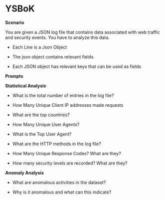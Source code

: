 # YSBoK

**Scenario**

You are given a JSON log file that contains data associated with web traffic and security events. You have to analyze this data. 

 - Each Line is a Json Object
  
 - The json object contains relevant fields 
  
 - Each JSON object has relevant keys that can be used as fields

**Prompts**

**Statistical Analysis**

 - What is the total number of entries in the log file?
  
 - How Many Unique Client IP addresses made requests
  
 - What are the top countries?
  
 - How Many Unique User Agents?
  
 - What is the Top User Agent?
  
 - What are the HTTP methods in the log file?
  
 - How Many Unique Response Codes? What are they?
  
 - How many security levels are recorded? What are they?

**Anomaly Analysis**

 - What are anomalous activities in the dataset? 

 - Why is it anomalous and what can this indicate?
